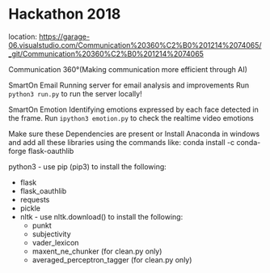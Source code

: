 # Hackathon 2018

location: https://garage-06.visualstudio.com/Communication%20360%C2%B0%201214%2074065/_git/Communication%20360%C2%B0%201214%2074065

Communication 360°(Making communication more efficient through AI)

SmartOn Email
Running server for email analysis and improvements
Run `python3 run.py` to run the server locally!

SmartOn Emotion
Identifying emotions expressed by each face detected in the frame.
Run `ipython3 emotion.py` to check the realtime video emotions

Make sure these Dependencies are present or Install Anaconda in windows and add all these libraries using the commands like:
conda install -c conda-forge flask-oauthlib

python3 - use pip (pip3) to install the following:
- flask
- flask_oauthlib
- requests
- pickle
- nltk - use nltk.download() to install the following: 
    - punkt
    - subjectivity
    - vader_lexicon
    - maxent_ne_chunker (for clean.py only)
    - averaged_perceptron_tagger (for clean.py only)
